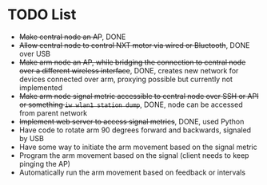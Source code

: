 # TODO List

- ~~Make central node an AP~~, DONE
- ~~Allow central node to control NXT motor via wired or Bluetooth~~, DONE over USB
- ~~Make arm node an AP, while bridging the connection to central node over a different wireless interface~~, DONE, creates new network for devices connected over arm, proxying possible but currently not implemented
- ~~Make arm node signal metric accessible to central node over SSH or API or something `iw wlan1 station dump`~~, DONE, node can be accessed from parent network
- ~~Implement web server to access signal metrics~~, DONE, used Python
- Have code to rotate arm 90 degrees forward and backwards, signaled by USB
- Have some way to initiate the arm movement based on the signal metric
- Program the arm movement based on the signal (client needs to keep pinging the AP)
- Automatically run the arm movement based on feedback or intervals


